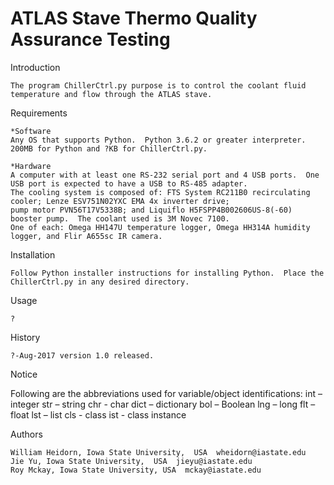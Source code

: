 #							                  ATLAS Stave Thermo Quality Assurance Testing

Introduction

	The program ChillerCtrl.py purpose is to control the coolant fluid temperature and flow through the ATLAS stave.  

Requirements
	
	*Software
	Any OS that supports Python.  Python 3.6.2 or greater interpreter.  200MB for Python and ?KB for ChillerCtrl.py. 
	
	*Hardware
	A computer with at least one RS-232 serial port and 4 USB ports.  One USB port is expected to have a USB to RS-485 adapter.
	The cooling system is composed of: FTS System RC211B0 recirculating cooler; Lenze ESV751N02YXC EMA 4x inverter drive;
	pump motor PVN56T17V5338B; and Liquiflo H5FSPP4B002606US-8(-60) booster pump.  The coolant used is 3M Novec 7100. 
	One of each: Omega HH147U temperature logger, Omega HH314A humidity logger, and Flir A655sc IR camera.

Installation

	Follow Python installer instructions for installing Python.  Place the ChillerCtrl.py in any desired directory.
	
Usage

	?
	
History

	?-Aug-2017 version 1.0 released.

Notice
 
  Following are the abbreviations used for variable/object identifications:
    int – integer
    str – string
    chr - char
    dict – dictionary
    bol – Boolean
    lng – long
    flt – float
    lst – list
    cls - class
    ist - class instance


Authors

	William Heidorn, Iowa State University,  USA  wheidorn@iastate.edu
	Jie Yu, Iowa State University,  USA  jieyu@iastate.edu
	Roy Mckay, Iowa State University, USA  mckay@iastate.edu
